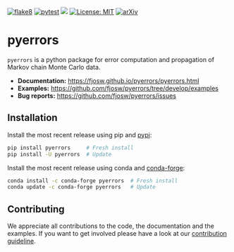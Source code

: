 [![flake8](https://github.com/fjosw/pyerrors/actions/workflows/flake8.yml/badge.svg)](https://github.com/fjosw/pyerrors/actions/workflows/flake8.yml) [![pytest](https://github.com/fjosw/pyerrors/actions/workflows/pytest.yml/badge.svg)](https://github.com/fjosw/pyerrors/actions/workflows/pytest.yml) [![](https://img.shields.io/badge/python-3.7+-blue.svg)](https://www.python.org/downloads/) [![License: MIT](https://img.shields.io/badge/License-MIT-yellow.svg)](https://opensource.org/licenses/MIT) [![arXiv](https://img.shields.io/badge/arXiv-2209.14371-b31b1b.svg)](https://arxiv.org/abs/2209.14371)
# pyerrors
`pyerrors` is a python package for error computation and propagation of Markov chain Monte Carlo data.

- **Documentation:** https://fjosw.github.io/pyerrors/pyerrors.html
- **Examples:** https://github.com/fjosw/pyerrors/tree/develop/examples
- **Bug reports:** https://github.com/fjosw/pyerrors/issues

## Installation
Install the most recent release using pip and [pypi](https://pypi.org/project/pyerrors/):
```bash
pip install pyerrors     # Fresh install
pip install -U pyerrors  # Update
```
Install the most recent release using conda and [conda-forge](https://anaconda.org/conda-forge/pyerrors):
```bash
conda install -c conda-forge pyerrors  # Fresh install
conda update -c conda-forge pyerrors   # Update
```

## Contributing
We appreciate all contributions to the code, the documentation and the examples. If you want to get involved please have a look at our [contribution guideline](https://github.com/fjosw/pyerrors/blob/develop/CONTRIBUTING.md).
